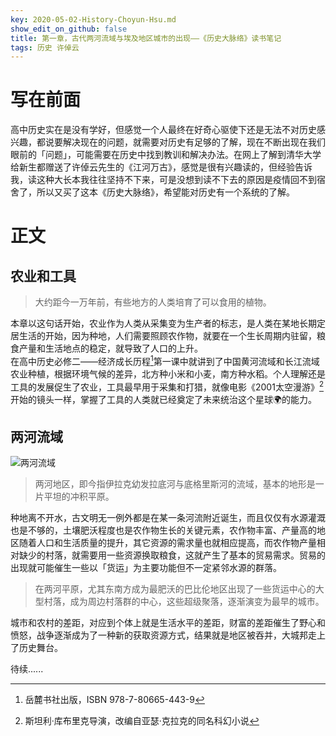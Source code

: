 ```yaml
---
key: 2020-05-02-History-Choyun-Hsu.md
show_edit_on_github: false
title: 第一章，古代两河流域与埃及地区城市的出现——《历史大脉络》读书笔记
tags: 历史 许倬云
---
```


# 写在前面  
高中历史实在是没有学好，但感觉一个人最终在好奇心驱使下还是无法不对历史感兴趣，都说要解决现在的问题，就需要对历史有足够的了解，现在不断出现在我们眼前的「问题」，可能需要在历史中找到教训和解决办法。<!--more-->在网上了解到清华大学给新生都赠送了许倬云先生的《江河万古》，感觉是很有兴趣读的，但经验告诉我，读这种大长本我往往坚持不下来，可是没想到读不下去的原因是疫情回不到宿舍了，所以又买了这本《历史大脉络》，希望能对历史有一个系统的了解。  

# 正文  

## 农业和工具  

> 大约距今一万年前，有些地方的人类培育了可以食用的植物。  

本章以这句话开始，农业作为人类从采集变为生产者的标志，是人类在某地长期定居生活的开始，因为种地，人们需要照顾农作物，就要在一个生长周期内驻留，粮食产量和生活地点的稳定，就导致了人口的上升。  
在高中历史必修二——经济成长历程[^1]第一课中就讲到了中国黄河流域和长江流域农业种植，根据环境气候的差异，北方种小米和小麦，南方种水稻。个人理解还是工具的发展促生了农业，工具最早用于采集和打猎，就像电影《2001太空漫游》[^2]开始的镜头一样，掌握了工具的人类就已经奠定了未来统治这个星球🌍的能力。  

## 两河流域  

![两河流域](https://amuseum.cdstm.cn/AMuseum/shuiziyuan/water/image/w02_b03_03_p01.jpg "两河流域")  

> 两河地区，即今指伊拉克幼发拉底河与底格里斯河的流域，基本的地形是一片平坦的冲积平原。  

种地离不开水，古文明无一例外都是在某一条河流附近诞生，而且仅仅有水源灌溉也是不够的，土壤肥沃程度也是农作物生长的关键元素，农作物丰富、产量高的地区随着人口和生活质量的提升，其它资源的需求量也就相应提高，而农作物产量相对缺少的村落，就需要用一些资源换取粮食，这就产生了基本的贸易需求。贸易的出现就可能催生一些以「货运」为主要功能但不一定紧邻水源的群落。  

> 在两河平原，尤其东南方成为最肥沃的巴比伦地区出现了一些货运中心的大型村落，成为周边村落群的中心，这些超级聚落，逐渐演变为最早的城市。  

城市和农村的差距，对应到个体上就是生活水平的差距，财富的差距催生了野心和愤怒，战争逐渐成为了一种新的获取资源方式，结果就是地区被吞并，大城邦走上了历史舞台。  

待续......

[^1]:岳麓书社出版，ISBN 978-7-80665-443-9  
[^2]:斯坦利·库布里克导演，改编自亚瑟·克拉克的同名科幻小说  
